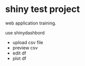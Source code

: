 # shiny test project
web application training.

use shinydashbord

* upload csv file
* preview csv
* edit df
* plot df

